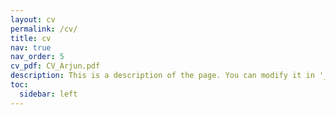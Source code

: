 ```yaml
---
layout: cv
permalink: /cv/
title: cv
nav: true
nav_order: 5
cv_pdf: CV_Arjun.pdf
description: This is a description of the page. You can modify it in '_pages/cv.md'. You can also change or remove the top pdf download button.
toc:
  sidebar: left
---
```


